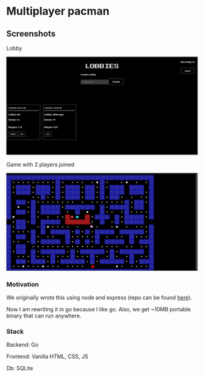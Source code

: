 # Multiplayer pacman

## Screenshots

Lobby

![lobby.png](.github/screenshots/lobby.png)


Game with 2 players joined

![lobby.png](.github/screenshots/game.png)


### Motivation

We originally wrote this using node and express (repo can be found [here](https://github.com/brocodedude/MULTI-PACMAN)).

Now I am rewriting it in go because I like go. Also, we get ~10MB portable binary that can run anywhere.

### Stack

Backend: Go

Frontend: Vanilla HTML, CSS, JS

Db: SQLite
